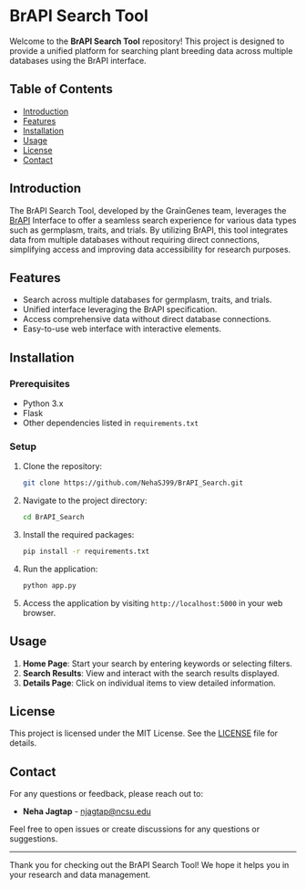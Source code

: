 # BrAPI Search Tool

Welcome to the **BrAPI Search Tool** repository! This project is designed to provide a unified platform for searching plant breeding data across multiple databases using the BrAPI interface.

## Table of Contents

- [Introduction](#introduction)
- [Features](#features)
- [Installation](#installation)
- [Usage](#usage)
- [License](#license)
- [Contact](#contact)

## Introduction

The BrAPI Search Tool, developed by the GrainGenes team, leverages the [BrAPI](https://brapi.org) Interface to offer a seamless search experience for various data types such as germplasm, traits, and trials. By utilizing BrAPI, this tool integrates data from multiple databases without requiring direct connections, simplifying access and improving data accessibility for research purposes.

## Features

- Search across multiple databases for germplasm, traits, and trials.
- Unified interface leveraging the BrAPI specification.
- Access comprehensive data without direct database connections.
- Easy-to-use web interface with interactive elements.

## Installation

### Prerequisites

- Python 3.x
- Flask
- Other dependencies listed in `requirements.txt`

### Setup

1. Clone the repository:
    ```bash
    git clone https://github.com/NehaSJ99/BrAPI_Search.git
    ```

2. Navigate to the project directory:
    ```bash
    cd BrAPI_Search
    ```

3. Install the required packages:
    ```bash
    pip install -r requirements.txt
    ```

4. Run the application:
    ```bash
    python app.py
    ```

5. Access the application by visiting `http://localhost:5000` in your web browser.

## Usage

1. **Home Page**: Start your search by entering keywords or selecting filters.
2. **Search Results**: View and interact with the search results displayed.
3. **Details Page**: Click on individual items to view detailed information.

## License

This project is licensed under the MIT License. See the [LICENSE](LICENSE) file for details.

## Contact

For any questions or feedback, please reach out to:

- **Neha Jagtap** - [njagtap@ncsu.edu](mailto:njagtap@ncsu.edu)

Feel free to open issues or create discussions for any questions or suggestions.

---

Thank you for checking out the BrAPI Search Tool! We hope it helps you in your research and data management.
